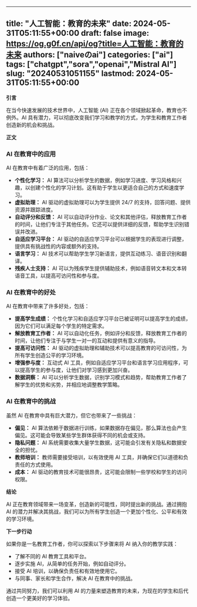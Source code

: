 
---
title: "人工智能：教育的未来"
date: 2024-05-31T05:11:55+00:00
draft: false
image: https://og.g0f.cn/api/og?title=人工智能：教育的未来
authors: ["naiveのai"]
categories: ["ai"]
tags: ["chatgpt","sora","openai","Mistral AI"]
slug: "20240531051155"
lastmod: 2024-05-31T05:11:55+00:00
---
**引言**

在当今快速发展的技术世界中，人工智能 (AI) 正在各个领域掀起革命，教育也不例外。AI 具有潜力，可以彻底改变我们学习和教学的方式，为学生和教育工作者创造新的机会和挑战。

**正文**

### AI 在教育中的应用

AI 在教育中有着广泛的应用，包括：

- **个性化学习：** AI 算法可以分析学生的数据，例如学习进度、学习风格和兴趣，以创建个性化的学习计划。这有助于学生以更适合自己的方式和速度学习。
- **虚拟助理：** AI 驱动的虚拟助理可以为学生提供 24/7 的支持，回答问题、提供资源并跟踪进度。
- **自动评分和反馈：** AI 可以自动评分作业、论文和其他评估，释放教育工作者的时间，让他们专注于其他任务。它还可以提供详细的反馈，帮助学生识别错误并改进。
- **自适应学习平台：** AI 驱动的自适应学习平台可以根据学生的表现进行调整，提供具有挑战性的内容或额外的支持。
- **语言学习：** AI 技术可以帮助学生学习新语言，提供互动练习、语音识别和翻译。
- **残疾人士支持：** AI 可以为残疾学生提供辅助技术，例如语音转文本和文本转语音工具，以提高可访问性和参与度。

### AI 在教育中的好处

AI 在教育中带来了许多好处，包括：

- **提高学生成绩：** 个性化学习和自适应学习平台已被证明可以提高学生的成绩，因为它们可以满足每个学生的特定需求。
- **解放教育工作者：** AI 可以自动化任务，例如评分和反馈，释放教育工作者的时间，让他们专注于与学生一对一的互动和提供有意义的指导。
- **提高可访问性：** AI 驱动的虚拟助理和辅助技术可以提高教育的可访问性，为所有学生创造公平的学习环境。
- **增强参与度：** 互动式 AI 工具，例如自适应学习平台和语言学习应用程序，可以提高学生的参与度，让他们对学习感到更加兴奋。
- **数据洞察：** AI 可以分析学生数据，识别学习模式和趋势，帮助教育工作者了解学生的优势和劣势，并相应地调整教学策略。

### AI 在教育中的挑战

虽然 AI 在教育中具有巨大潜力，但它也带来了一些挑战：

- **偏见：** AI 算法依赖于数据进行训练，如果数据存在偏见，那么算法也会产生偏见。这可能会导致某些学生群体获得不同的机会或支持。
- **隐私问题：** AI 系统需要收集大量学生数据，这可能会引发有关隐私和数据安全的担忧。
- **教师培训：** 教师需要接受培训，以有效使用 AI 工具，并确保它们以道德和负责任的方式使用。
- **成本：** AI 驱动的教育技术可能很昂贵，这可能会限制一些学校和学生的访问权限。

**结论**

AI 正在教育领域带来一场变革，创造新的可能性，同时提出新的挑战。通过拥抱 AI 的潜力并解决其挑战，我们可以为所有学生创造一个更加个性化、公平和有效的学习环境。

**下一步行动**

如果你是一名教育工作者，你可以探索以下步骤来将 AI 纳入你的教学实践：

- 了解不同的 AI 教育工具和平台。
- 逐步实施 AI，从简单的任务开始，例如自动评分。
- 接受 AI 培训，以确保负责任和有效地使用它。
- 与同事、家长和学生合作，解决 AI 在教育中的挑战。

通过共同努力，我们可以利用 AI 的力量来塑造教育的未来，为现在的学生和后代创造一个更美好的学习体验。